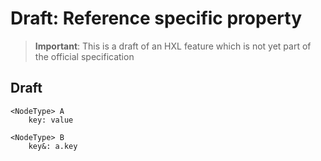 # Draft: Reference specific property

> **Important**:
> This is a draft of an HXL feature which is not yet part of the official specification

## Draft

````text
<NodeType> A
    key: value
    
<NodeType> B
    key&: a.key
````